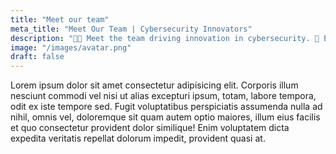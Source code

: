 ```yaml
---
title: "Meet our team"
meta_title: "Meet Our Team | Cybersecurity Innovators"
description: "👨‍💻 Meet the team driving innovation in cybersecurity. 🌟 Experts committed to delivering automated, affordable and scalable solutions to protect your business. 🤝 Together, we work to ensure your security 24/7."
image: "/images/avatar.png"
draft: false
---
```


Lorem ipsum dolor sit amet consectetur adipisicing elit. Corporis illum nesciunt commodi vel nisi ut alias excepturi ipsum, totam, labore tempora, odit ex iste tempore sed. Fugit voluptatibus perspiciatis assumenda nulla ad nihil, omnis vel, doloremque sit quam autem optio maiores, illum eius facilis et quo consectetur provident dolor similique! Enim voluptatem dicta expedita veritatis repellat dolorum impedit, provident quasi at.
